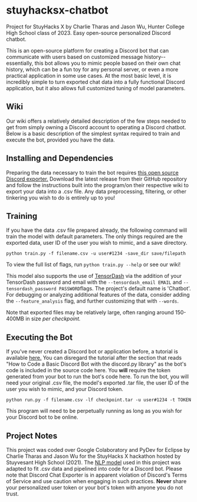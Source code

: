 # stuyhacksx-chatbot
Project for StuyHacks X by Charlie Tharas and Jason Wu, Hunter College High School class of 2023. Easy open-source personalized Discord chatbot.

This is an open-source platform for creating a Discord bot that can communicate with users based on customized message history--essentially, this bot allows you to mimic people based on their own chat history, which can be a fun toy for any personal server, or even a more practical application in some use cases. At the most basic level, it is incredibly simple to turn exported chat data into a fully functional Discord application, but it also allows full customized tuning of model parameters. 

## Wiki
Our wiki offers a relatively detailed description of the few steps needed to get from simply owning a Discord account to operating a Discord chatbot. Below is a basic description of the simplest syntax required to train and execute the bot, provided you have the data.

## Installing and Dependencies
Preparing the data necessary to train the bot requires [this open source Discord exporter.](https://github.com/Tyrrrz/DiscordChatExporter) Download the latest release from their GitHub repository and follow the instructions built into the program/on their respective wiki to export your data into a .csv file. Any data preprocessing, filtering, or other tinkering you wish to do is entirely up to you!

## Training
If you have the data .csv file prepared already,  the following command will train the model with default parameters. The only things required are the exported data, user ID of the user you wish to mimic, and a save directory.

    python train.py -f filename.csv -u user#1234 -save_dir save/filepath
To view the full list of flags, run `python train.py --help` or see our wiki!

This model also supports the use of [TensorDash](https://github.com/CleanPegasus/TensorDash) via the addition of your TensorDash password and email with the `--tensordash_email EMAIL` and `--tensordash_password PASSWORD`flags. The project's default name is 'Chatbot'. 
For debugging or analyzing additional features of the data, consider adding the `--feature_analysis` flag, and further customizing that with `--words`. 

Note that exported files may be relatively large, often ranging around 150-400MB in size *per checkpoint.*

## Executing the Bot
If you've never created a Discord bot or application before, a tutorial is available [here.](https://www.freecodecamp.org/news/create-a-discord-bot-with-python/) You can disregard the tutorial after the section that reads "How to Code a Basic Discord Bot with the discord.py library" as the bot's code is included in the source code here. You **will** require the token generated from your bot to run the bot's code here.
To run the bot, you will need your original .csv file, the model's exported .tar file, the user ID of the user you wish to mimic, and your Discord token.

    python run.py -f filename.csv -lf checkpoint.tar -u user#1234 -t TOKEN
This program will need to be perpetually running as long as you wish for your Discord bot to be online.

## Project Notes
This project was coded over Google Colaboratory and PyDev for Eclipse by Charlie Tharas and Jason Wu for the StuyHacks X hackathon hosted by Stuyvesant High School (2021). The [NLP model](https://medium.com/swlh/end-to-end-chatbot-using-sequence-to-sequence-architecture-e24d137f9c78) used in this project was adapted to fit .csv data and pipelined into code for a Discord bot. Please note that Discord Chat Exporter is in apparent violation of Discord's Terms of Service and use caution when engaging in such practices. **Never** share your personalized user token or your bot's token with anyone you do not trust.
